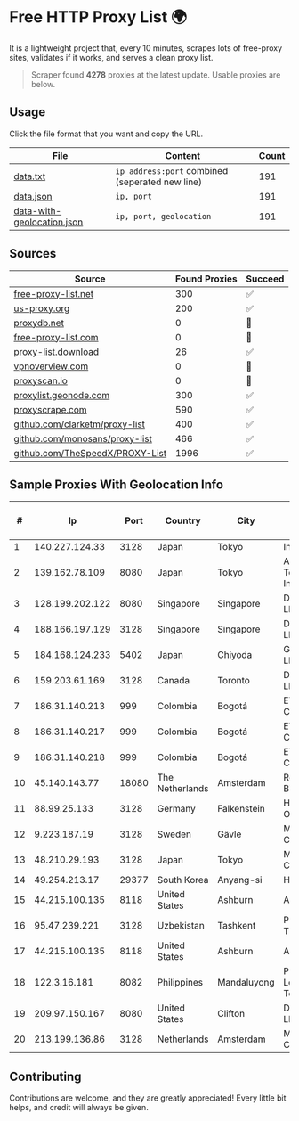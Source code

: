 
# Free HTTP Proxy List 🌍

It is a lightweight project that, every 10 minutes, scrapes lots of free-proxy sites, validates if it works, and serves a clean proxy list.


> Scraper found **4278** proxies at the latest update. Usable proxies are below.

## Usage

Click the file format that you want and copy the URL.


|File|Content|Count|
|----|-------|-----|
|[data.txt](https://raw.githubusercontent.com/themiralay/Proxy-List-World/master/data.txt)|`ip_address:port` combined (seperated new line)|191|
|[data.json](https://raw.githubusercontent.com/themiralay/Proxy-List-World/master/data.json)|`ip, port`|191|
|[data-with-geolocation.json](https://raw.githubusercontent.com/themiralay/Proxy-List-World/master/data-with-geolocation.json)|`ip, port, geolocation`|191|

## Sources

|Source|Found Proxies|Succeed|
|------|-------------|-------|
|[free-proxy-list.net](https://free-proxy-list.net)|300|✅|
|[us-proxy.org](https://www.us-proxy.org)|200|✅|
|[proxydb.net](http://proxydb.net)|0|🚫|
|[free-proxy-list.com](https://free-proxy-list.com/?page=&port=&type%5B%5D=http&type%5B%5D=https&up_time=0&search=Search)|0|🚫|
|[proxy-list.download](https://www.proxy-list.download/HTTP)|26|✅|
|[vpnoverview.com](https://vpnoverview.com/privacy/anonymous-browsing/free-proxy-servers)|0|🚫|
|[proxyscan.io](https://www.proxyscan.io)|0|🚫|
|[proxylist.geonode.com](https://proxylist.geonode.com/api/proxy-list?limit=300&page=1&sort_by=lastChecked&sort_type=desc&protocols=http,https)|300|✅|
|[proxyscrape.com](https://api.proxyscrape.com/v2/?request=displayproxies&protocol=http&timeout=10000&country=all&ssl=all&anonymity=all)|590|✅|
|[github.com/clarketm/proxy-list](https://raw.githubusercontent.com/clarketm/proxy-list/master/proxy-list-raw.txt)|400|✅|
|[github.com/monosans/proxy-list](https://raw.githubusercontent.com/monosans/proxy-list/main/proxies/http.txt)|466|✅|
|[github.com/TheSpeedX/PROXY-List](https://raw.githubusercontent.com/TheSpeedX/PROXY-List/master/http.txt)|1996|✅|


## Sample Proxies With Geolocation Info

|#|Ip|Port|Country|City|Internet Service Provider|
|-|--|----|-------|----|-------------------------|
|1|140.227.124.33|3128|Japan|Tokyo|InfoSphere|
|2|139.162.78.109|8080|Japan|Tokyo|Akamai Technologies, Inc.|
|3|128.199.202.122|8080|Singapore|Singapore|DigitalOcean, LLC|
|4|188.166.197.129|3128|Singapore|Singapore|DigitalOcean, LLC|
|5|184.168.124.233|5402|Japan|Chiyoda|GoDaddy.com, LLC|
|6|159.203.61.169|3128|Canada|Toronto|DigitalOcean, LLC|
|7|186.31.140.213|999|Colombia|Bogotá|ETB - Colombia|
|8|186.31.140.217|999|Colombia|Bogotá|ETB - Colombia|
|9|186.31.140.218|999|Colombia|Bogotá|ETB - Colombia|
|10|45.140.143.77|18080|The Netherlands|Amsterdam|RoyaleHosting BV|
|11|88.99.25.133|3128|Germany|Falkenstein|Hetzner Online GmbH|
|12|9.223.187.19|3128|Sweden|Gävle|Microsoft Corporation|
|13|48.210.29.193|3128|Japan|Tokyo|Microsoft Corporation|
|14|49.254.213.17|29377|South Korea|Anyang-si|HAIonNet|
|15|44.215.100.135|8118|United States|Ashburn|Amazon.com|
|16|95.47.239.221|3128|Uzbekistan|Tashkent|PRO DATA-TECH Ltd.|
|17|44.215.100.135|8118|United States|Ashburn|Amazon.com|
|18|122.3.16.181|8082|Philippines|Mandaluyong|Philippine Long Distance Telephone Co.|
|19|209.97.150.167|8080|United States|Clifton|DigitalOcean, LLC|
|20|213.199.136.86|3128|Netherlands|Amsterdam|Microsoft Corporation|



## Contributing

Contributions are welcome, and they are greatly appreciated! Every
little bit helps, and credit will always be given.

